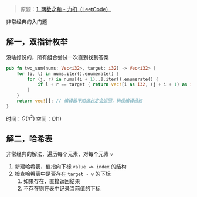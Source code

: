 
> 原题：[1. 两数之和 - 力扣（LeetCode）](https://leetcode.cn/problems/two-sum/)

非常经典的入门题
## 解一，双指针枚举

没啥好说的，所有组合尝试一次直到找到答案

```rust
pub fn two_sum(nums: Vec<i32>, target: i32) -> Vec<i32> {
	for (i, l) in nums.iter().enumerate() {
		for (j, r) in nums[(i + 1)..].iter().enumerate() {
			if l + r == target { return vec![i as i32, (j + i + 1) as i32]; }
		}
	}
	return vec![]; // 编译器不知道必定会返回，确保编译通过
}
```

时间：$O(n^2)$
空间：$O(1)$

## 解二，哈希表

非常经典的解法，遍历每个元素，对每个元素 `v`

1. 新建哈希表，值指向下标 `value => index` 的结构
1. 检查哈希表中是否存在 `target - v` 的下标
	1. 如果存在，直接返回结果
	2. 不存在则在表中记录当前值的下标

```rust

```